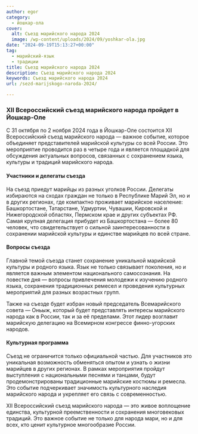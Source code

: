 ```yaml
---
author: egor
category:
  - йошкар-ола
cover:
  alt: Съезд марийского народа 2024
  image: /wp-content/uploads/2024/09/yoshkar-ola.jpg
date: "2024-09-19T15:13:27+00:00"
tag:
  - марийский-язык
  - традиции
title: Съезд марийского народа 2024
description: Съезд марийского народа 2024
keywords: Съезд марийского народа 2024
url: /sezd-marijskogo-naroda-2024/

---
```

### XII Всероссийский съезд марийского народа пройдет в Йошкар-Оле

С 31 октября по 2 ноября 2024 года в Йошкар-Оле состоится XII Всероссийский съезд марийского народа — важное событие, которое объединяет представителей марийской культуры со всей России. Это мероприятие проводится раз в четыре года и является площадкой для обсуждения актуальных вопросов, связанных с сохранением языка, культуры и традиций марийского народа.

#### Участники и делегаты съезда

На съезд приедут марийцы из разных уголков России. Делегаты избираются на сходах граждан не только в Республике Марий Эл, но и в других регионах, где компактно проживает марийское население: Башкортостане, Татарстане, Удмуртии, Чувашии, Кировской и Нижегородской областях, Пермском крае и других субъектах РФ. Самая крупная делегация прибудет из Башкортостана — более 80 человек, что свидетельствует о сильной заинтересованности в сохранении марийской культуры и единстве марийцев по всей стране.

#### Вопросы съезда

Главной темой съезда станет сохранение уникальной марийской культуры и родного языка. Язык не только связывает поколения, но и является важным элементом национального самосознания. На повестке дня — вопросы привлечения молодежи к изучению родного языка, сохранения традиционных ремесел и проведения культурных мероприятий для разных возрастных групп.

Также на съезде будет избран новый председатель Всемарийского совета — Оньыж, который будет представлять интересы марийского народа как в России, так и за её пределами. Этот лидер возглавит марийскую делегацию на Всемирном конгрессе финно-угорских народов.

#### Культурная программа

Съезд не ограничится только официальной частью. Для участников это уникальная возможность обменяться опытом и узнать о жизни марийцев в других регионах. В рамках мероприятия пройдут выступления с национальными песнями и танцами, будут продемонстрированы традиционные марийские костюмы и ремесла. Это событие подчеркивает значимость культурного наследия марийского народа и укрепляет его связь с современностью.

XII Всероссийский съезд марийского народа — это живое воплощение единства, культурной преемственности и сохранения многовековых традиций. Это важное событие не только для народа мари, но и для всех, кто ценит культурное многообразие России.
